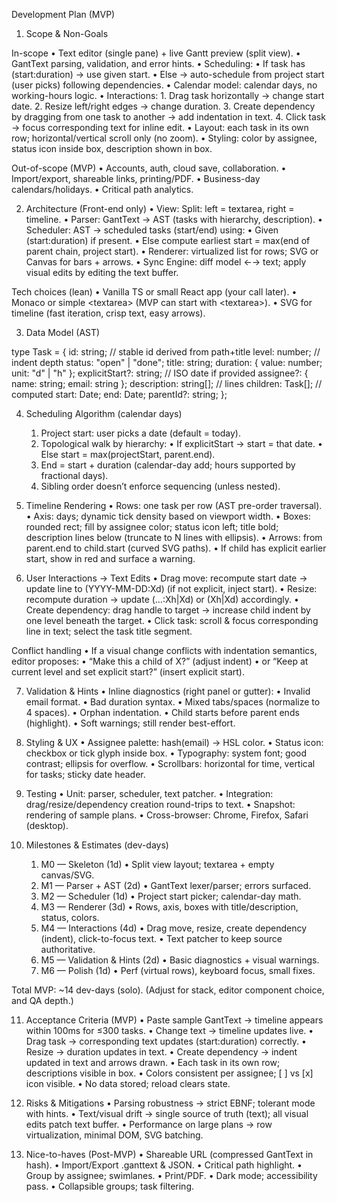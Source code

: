 Development Plan (MVP)

1) Scope & Non-Goals

In-scope
	•	Text editor (single pane) + live Gantt preview (split view).
	•	GantText parsing, validation, and error hints.
	•	Scheduling:
	•	If task has (start:duration) → use given start.
	•	Else → auto-schedule from project start (user picks) following dependencies.
	•	Calendar model: calendar days, no working-hours logic.
	•	Interactions:
	1.	Drag task horizontally → change start date.
	2.	Resize left/right edges → change duration.
	3.	Create dependency by dragging from one task to another → add indentation in text.
	4.	Click task → focus corresponding text for inline edit.
	•	Layout: each task in its own row; horizontal/vertical scroll only (no zoom).
	•	Styling: color by assignee, status icon inside box, description shown in box.

Out-of-scope (MVP)
	•	Accounts, auth, cloud save, collaboration.
	•	Import/export, shareable links, printing/PDF.
	•	Business-day calendars/holidays.
	•	Critical path analytics.

2) Architecture (Front-end only)
	•	View: Split: left = textarea, right = timeline.
	•	Parser: GantText → AST (tasks with hierarchy, description).
	•	Scheduler: AST → scheduled tasks (start/end) using:
	•	Given (start:duration) if present.
	•	Else compute earliest start = max(end of parent chain, project start).
	•	Renderer: virtualized list for rows; SVG or Canvas for bars + arrows.
	•	Sync Engine: diff model ←→ text; apply visual edits by editing the text buffer.

Tech choices (lean)
	•	Vanilla TS or small React app (your call later).
	•	Monaco or simple \<textarea\> (MVP can start with \<textarea\>).
	•	SVG for timeline (fast iteration, crisp text, easy arrows).

3) Data Model (AST)

type Task = {
  id: string;                       // stable id derived from path+title
  level: number;                    // indent depth
  status: "open" | "done";
  title: string;
  duration: { value: number; unit: "d" | "h" };
  explicitStart?: string;           // ISO date if provided
  assignee?: { name: string; email: string };
  description: string[];            // lines
  children: Task[];
  // computed
  start: Date;
  end: Date;
  parentId?: string;
};

4) Scheduling Algorithm (calendar days)
	1.	Project start: user picks a date (default = today).
	2.	Topological walk by hierarchy:
	•	If explicitStart → start = that date.
	•	Else start = max(projectStart, parent.end).
	3.	End = start + duration (calendar-day add; hours supported by fractional days).
	4.	Sibling order doesn’t enforce sequencing (unless nested).

5) Timeline Rendering
	•	Rows: one task per row (AST pre-order traversal).
	•	Axis: days; dynamic tick density based on viewport width.
	•	Boxes: rounded rect; fill by assignee color; status icon left; title bold; description lines below (truncate to N lines with ellipsis).
	•	Arrows: from parent.end to child.start (curved SVG paths).
	•	If child has explicit earlier start, show in red and surface a warning.

6) User Interactions → Text Edits
	•	Drag move: recompute start date → update line to (YYYY-MM-DD:Xd) (if not explicit, inject start).
	•	Resize: recompute duration → update (…:Xh|Xd) or (Xh|Xd) accordingly.
	•	Create dependency: drag handle to target → increase child indent by one level beneath the target.
	•	Click task: scroll & focus corresponding line in text; select the task title segment.

Conflict handling
	•	If a visual change conflicts with indentation semantics, editor proposes:
	•	“Make this a child of X?” (adjust indent)
	•	or “Keep at current level and set explicit start?” (insert explicit start).

7) Validation & Hints
	•	Inline diagnostics (right panel or gutter):
	•	Invalid email format.
	•	Bad duration syntax.
	•	Mixed tabs/spaces (normalize to 4 spaces).
	•	Orphan indentation.
	•	Child starts before parent ends (highlight).
	•	Soft warnings; still render best-effort.

8) Styling & UX
	•	Assignee palette: hash(email) → HSL color.
	•	Status icon: checkbox or tick glyph inside box.
	•	Typography: system font; good contrast; ellipsis for overflow.
	•	Scrollbars: horizontal for time, vertical for tasks; sticky date header.

9) Testing
	•	Unit: parser, scheduler, text patcher.
	•	Integration: drag/resize/dependency creation round-trips to text.
	•	Snapshot: rendering of sample plans.
	•	Cross-browser: Chrome, Firefox, Safari (desktop).

10) Milestones & Estimates (dev-days)
	1.	M0 — Skeleton (1d)
	•	Split view layout; textarea + empty canvas/SVG.
	2.	M1 — Parser + AST (2d)
	•	GantText lexer/parser; errors surfaced.
	3.	M2 — Scheduler (1d)
	•	Project start picker; calendar-day math.
	4.	M3 — Renderer (3d)
	•	Rows, axis, boxes with title/description, status, colors.
	5.	M4 — Interactions (4d)
	•	Drag move, resize, create dependency (indent), click-to-focus text.
	•	Text patcher to keep source authoritative.
	6.	M5 — Validation & Hints (2d)
	•	Basic diagnostics + visual warnings.
	7.	M6 — Polish (1d)
	•	Perf (virtual rows), keyboard focus, small fixes.

Total MVP: ~14 dev-days (solo).
(Adjust for stack, editor component choice, and QA depth.)

11) Acceptance Criteria (MVP)
	•	Paste sample GantText → timeline appears within 100ms for ≤300 tasks.
	•	Change text → timeline updates live.
	•	Drag task → corresponding text updates (start:duration) correctly.
	•	Resize → duration updates in text.
	•	Create dependency → indent updated in text and arrows drawn.
	•	Each task in its own row; descriptions visible in box.
	•	Colors consistent per assignee; [ ] vs [x] icon visible.
	•	No data stored; reload clears state.

12) Risks & Mitigations
	•	Parsing robustness → strict EBNF; tolerant mode with hints.
	•	Text/visual drift → single source of truth (text); all visual edits patch text buffer.
	•	Performance on large plans → row virtualization, minimal DOM, SVG batching.

13) Nice-to-haves (Post-MVP)
	•	Shareable URL (compressed GantText in hash).
	•	Import/Export .ganttext & JSON.
	•	Critical path highlight.
	•	Group by assignee; swimlanes.
	•	Print/PDF.
	•	Dark mode; accessibility pass.
	•	Collapsible groups; task filtering.
